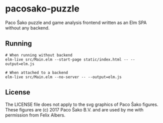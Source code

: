 # pacosako-puzzle

Paco Ŝako puzzle and game analysis frontend written as an Elm SPA without any backend.

## Running 

    # When running without backend
    elm-live src/Main.elm --start-page static/index.html -- --output=elm.js

    # When attached to a backend
    elm-live src/Main.elm --no-server -- --output=elm.js

## License

The LICENSE file does not apply to the svg graphics of Paco Ŝako figures. These figures are
(c) 2017 Paco Ŝako B.V. and are used by me with permission from Felix Albers.